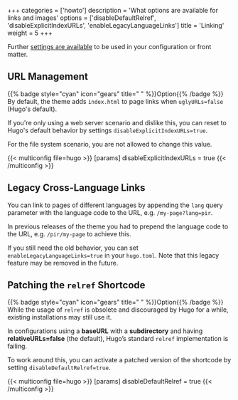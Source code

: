 +++
categories = ['howto']
description = 'What options are available for links and images'
options = ['disableDefaultRelref', 'disableExplicitIndexURLs', 'enableLegacyLanguageLinks']
title = 'Linking'
weight = 5
+++

Further [settings are available](authoring/frontmatter/linking) to be used in your configuration or front matter.

## URL Management

{{% badge style="cyan" icon="gears" title=" " %}}Option{{% /badge %}} By default, the theme adds `index.html` to page links when `uglyURLs=false` (Hugo's default).

If you're only using a web server scenario and dislike this, you can reset to Hugo's default behavior by settings `disableExplicitIndexURLs=true`.

For the file system scenario, you are not allowed to change this value.

{{< multiconfig file=hugo >}}
[params]
  disableExplicitIndexURLs = true
{{< /multiconfig >}}

## Legacy Cross-Language Links

You can link to pages of different languages by appending the `lang` query parameter with the language code to the URL, e.g. `/my-page?lang=pir`.

In previous releases of the theme you had to prepend the language code to the URL, e.g. `/pir/my-page` to achieve this.

If you still need the old behavior, you can set `enableLegacyLanguageLinks=true` in your `hugo.toml`. Note that this legacy feature may be removed in the future.

## Patching the `relref` Shortcode

{{% badge style="cyan" icon="gears" title=" " %}}Option{{% /badge %}} While the usage of `relref` is obsolete and discouraged by Hugo for a while, existing installations may still use it.

In configurations using a **baseURL** with a **subdirectory** and having **relativeURLs=false** (the default), Hugo’s standard `relref` implementation is failing.

To work around this, you can activate a patched version of the shortcode by setting `disableDefaultRelref=true`.

{{< multiconfig file=hugo >}}
[params]
  disableDefaultRelref = true
{{< /multiconfig >}}

